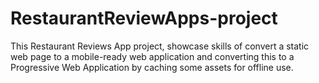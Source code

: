 # RestaurantReviewApps-project
This Restaurant Reviews App project, showcase skills of convert a static web page to a mobile-ready web application and converting this to a Progressive Web Application by caching some assets for offline use.
